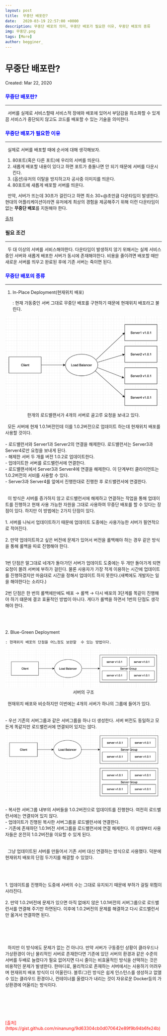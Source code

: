 ```yaml
---
layout: post
title:  무중단 배포란?
date:   2020-03-19 22:57:00 +0000
description: 무중단 배포의 의미, 무중단 배포가 필요한 이유, 무중단 배포의 종류
img: 무중단.png
tags: [More]
author: begginer_
---
```


# 무중단 배포란?

Created: Mar 22, 2020

### <span style="color:blue;">무중단 배포란?</span>

---

&nbsp;&nbsp;서버를 실제로 서비스할때 서비스적 장애와 배포에 있어서 부담감을 최소화할 수 있게끔 서비스가 중단되지 않고도 코드를 배포할 수 있는 기술을 의미한다.

### <span style="color:blue;">무중단 배포가 필요한 이유</span>

---

&nbsp;&nbsp;실제로 서버를 배포할 때에 순서에 대해 생각해보자.

1. 80포트(혹은 다른 포트)에 우리의 서버를 띄운다.
2. 새롭게 배포할 내용이 있다고 하면 포트가 충돌나면 안 되기 때문에 서버를 다운시킨다.
3. (옵션)유저의 이탈을 방지하고자 공사중 이미지를 띄운다.
4. 80포트에 새롭게 배포할 서버를 띄운다.

&nbsp;&nbsp;만약, 서버가 뜨는데 30초가 걸린다고 하면 최소 30+@초만큼 다운타임이 발생한다. 현대의 어플리케이션이라면 유저에게 최상의 경험을 제공해주기 위해 이런 다운타임이 없는 <span style="font-weight:bold;">무중단 배포</span>를 지원해야 한다.

<span style="color:red;">[출처](https://perfectacle.github.io/2019/04/21/non-stop-deployment/)</span>

### 필요 조건

---

&nbsp;&nbsp;두 대 이상의 서버를 서비스해야한다. 다운타임이 발생하지 않기 위해서는 실제 서비스 중인 서버와 새롭게 배포한 서버가 동시에 존재해야한다. 비용을 줄이려면 배포할 때만 새로운 서버를 띄우고 완료된 후에 기존 서버는 죽이면 된다. 

### <span style="color:blue;">무중단 배포의 종류</span>

---

1. In-Place Deployment(현재위치 배포)

    : 현재 가동중인 서버 그대로 무중단 배포를 구현하기 때문에 현재위치 배포라고 불린다. 

<center><img src="/assets/img/무중단/01.png"></center>

<center>한개의 로드밸랜서가 4개의 서버로 골고루 요청을 보내고 있다.</center>
<br>
&nbsp;&nbsp;모든 서버에 현재 1.0.1버전인데 이를 1.0.2버전으로 업데이트 하는데 현재위치 배포를 사용할 것이다.
<br><br>
    - 로드밸런서와 Server1과 Server2의 연결을 해제한다. 로드밸런서는 Server3과 Server4로만 요청을 보내게 된다.
<br>
    - 해제한 서버 두 개를 버전 1.0.2로 업데이트한다.
<br>
    - 업데이트한 서버를 로드밸런서에 연결한다.
<br>
    - 로드밸랜서에서 Server3과 Server4에 연결을 해제한다. 이 단계부터 클라이언트는 1.0.2버전의 서비를 사용할 수 있다.
<br>
    - Server3과 Server4를 앞에서 진행한대로 진행한 후 로드밸런서에 연결한다.
<br><br><br>
&nbsp;&nbsp;이 방식은 서버를 증가하지 않고 로드밸런서에 해제하고 연결하는 작업을 통해 업데이트를 진행하고 현재 사용 가능한 자원을 그대로 사용하여 무중단 배포를 할 수 있다는 장점이 있다. 하지만 이 방법에는 2가지 단점이 있다.
<br><br>
    1. 서버를 나눠서 업데이트하기 때문에 업데이트 도중에는 사용가능한 서버가 필연적으로 적어진다.
<br><br>
    2. 만약 업데이트하고 싶은 버전에 문제가 있어서 버전을 롤백해야 하는 경우 같은 방식을 통해 롤백을 따로 진행해야 한다.
<br><br><br>
     1번 단점은 말그대로 네개가 돌아가던 서버가 업데이트 도중에는 두 개만 돌아가게 되면 요청이 몰려 서버에 부하가 걸린다. 물론 사용자가 가장 적게 이용하는 시간에 업데이트를 진행하겠지만 마음대로 시간을 정해서 업데이트 하지 못한다.(새벽에도 개발자는 일을 해야한다는 소리다.)
<br><br>
     2번 단점은 한 번의 롤백에만에도 배포 → 롤백 → 다시 배포의 3단계를 똑같이 진행해야 하기 떄문에 결코 효율적인 방법이 아니다. 게다가 롤백을 하면서 1번의 단점도 생각해야 한다.
<br><br><br><br><br>
2. Blue-Green Deployment

    : 현재위치 배포의 단점을 어느정도 보완할  수 있는 방법이다. 

<center><img src="/assets/img/무중단/02.png"></center>

<center>서버의 구조</center>
<br>
&nbsp;&nbsp;현재위치 배포와 비슷하지만 이번에는 4개의 서버가 하나의 그룹에 들어가 있다. 
<br><br><br>
    - 우선 기존의 서버그룹과 같은 서버그룹을 하나 더 생성한다. 서버 버전도 동일하고 모든게 똑같지만 로드밸런서에 연결되어 있지는 않다.

<center><img src="/assets/img/무중단/03.png"></center>
<br>
    - 복사한 서버그룹 내부의 서버들을 1.0.2버전으로 업데이트를 진행한다. 여전히 로드밸런서에는 연결되어 있지 않다.
<br>
    - 업데이트가 진행된 복사한 서버그룹을 로드밸런서에 연결한다.
<br>
    - 기존에 존재하던 1.0.1버전 서버그룹을 로드밸런서에 연결 해제한다. 이 상태부터 사용자들은 온전히 1.0.2버전을 이요할 수 있게 된다.
<br><br><br>
&nbsp;&nbsp;그냥 업데이트된 서버를 만들어서 기존 서버 대신 연결하는 방식으로 사용했다. 덕분에 현재위치 배포의 단점 두가지를 해결할 수 있었다.
<br><br><br><br><br>
    1. 업데이트를 진행하는 도중에 서버의 수는 그대로 유지되기 때문에 부하가 걸릴 위험이 사라진다.
<br><br>
    2. 만약 1.0.2버전에 문제가 있으면 아직 없애지 않은 1.0.1버전의 서버그룹으로 로드밸런서를 연결해 주기만 하면된다. 이후에 1.0.2버전의 문제를 해결하고 다시 로드밸런서만 옮겨서 연결하면 된다.
<br><br><br><br><br><br>
 &nbsp;&nbsp;하지만 이 방식에도 문제가 없는 건 아니다. 만약 서버가 구동중인 상황이 클라우드나 가상환경이 아닌 물리적인 서버로 존재한다면 기존에 있던 서버의 환경과 같은 수준의 서버를 두배로 늘렸다가 필요 없어지면 다시 줄이는 비효율적인 방식을 선택하는 것은 비용적인 문제가 발생한다. 한마디로, 물리적으로 존재하는 서버에서는 사용하기 어려우며 현재위치 배포 방식이 더 어울린다. 블루/그린 방식은 쉽게 인스턴스를 생성하고 없앨 수 있는 클라우드 환경이나, 컨테이너를 올렸다가 내리는 것이 자유로운 Docker등의 가상환경에 어울리는 방식이다.
<br><br><br><br><br><br><br>
    <span style="color:red;">[출처](https://gist.github.com/ninanung/9d63304cb0d070642e89f9b94b6fe24b)</span>